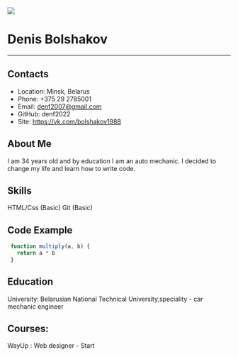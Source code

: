 <img src="https://sun9-73.userapi.com/impg/SK1K2ytO4KI9qnoJIs2qR6gIS3PgVulfF-Fu3Q/-kDjRovG8F4.jpg?size=1200x1600&quality=95&sign=3dbcc06801b118153065ece028f1e9a3&type=album"> 

# Denis Bolshakov
---

## Contacts
- Location: Minsk, Belarus
- Phone: +375 29 2785001
- Email: denf2007@gmail.com
- GitHub: denf2022
- Site: https://vk.com/bolshakov1988

## About Me

I am 34 years old and by education I am an auto mechanic. I decided to change my life and learn how to write code.


## Skills
HTML/Css (Basic)
Git (Basic)

## Code Example

```javascript
 function multiply(a, b) {
   return a * b
 }
 ```


## Education
University: Belarusian National Technical University,speciality - car mechanic engineer


## Courses:
WayUp : Web designer - Start